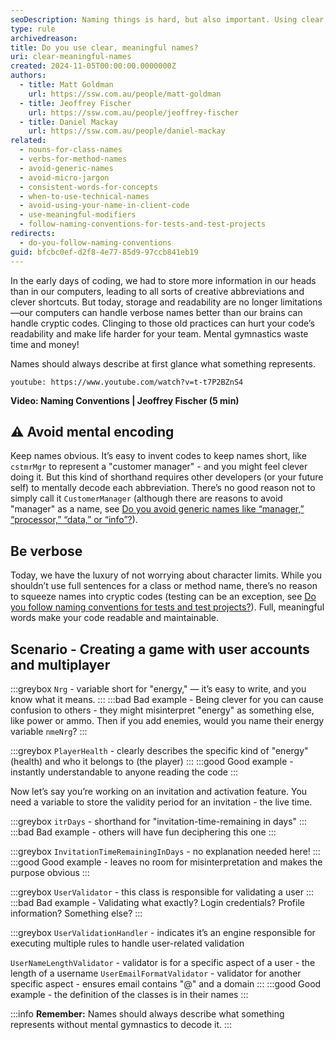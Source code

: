 ```yaml
---
seoDescription: Naming things is hard, but also important. Using clear, meaningful names will make your code more readable and reduce cognitive load and risk for your development team.
type: rule
archivedreason:
title: Do you use clear, meaningful names?
uri: clear-meaningful-names
created: 2024-11-05T00:00:00.0000000Z
authors:
  - title: Matt Goldman
    url: https://ssw.com.au/people/matt-goldman
  - title: Jeoffrey Fischer
    url: https://ssw.com.au/people/jeoffrey-fischer
  - title: Daniel Mackay
    url: https://ssw.com.au/people/daniel-mackay
related:
  - nouns-for-class-names
  - verbs-for-method-names
  - avoid-generic-names
  - avoid-micro-jargon
  - consistent-words-for-concepts
  - when-to-use-technical-names
  - avoid-using-your-name-in-client-code
  - use-meaningful-modifiers
  - follow-naming-conventions-for-tests-and-test-projects
redirects:
  - do-you-follow-naming-conventions
guid: bfcbc0ef-d2f8-4e77-85d9-97ccb841eb19
---
```


In the early days of coding, we had to store more information in our heads than in our computers, leading to all sorts of creative abbreviations and clever shortcuts. But today, storage and readability are no longer limitations—our computers can handle verbose names better than our brains can handle cryptic codes. Clinging to those old practices can hurt your code’s readability and make life harder for your team. Mental gymnastics waste time and money!

Names should always describe at first glance what something represents.

`youtube: https://www.youtube.com/watch?v=t-t7P2BZnS4`

**Video: Naming Conventions | Jeoffrey Fischer (5 min)**

<!--endintro-->

## ⚠️ Avoid mental encoding

Keep names obvious. It’s easy to invent codes to keep names short, like `cstmrMgr` to represent a "customer manager" - and you might feel clever doing it. But this kind of shorthand requires other developers (or your future self) to mentally decode each abbreviation. There’s no good reason not to simply call it `CustomerManager` (although there are reasons to avoid "manager" as a name, see [Do you avoid generic names like “manager,” “processor,” “data,” or “info”?](/avoid-generic-names)).

## Be verbose

Today, we have the luxury of not worrying about character limits. While you shouldn’t use full sentences for a class or method name, there’s no reason to squeeze names into cryptic codes (testing can be an exception, see [Do you follow naming conventions for tests and test projects?](/follow-naming-conventions-for-tests-and-test-projects)).
Full, meaningful words make your code readable and maintainable.

## Scenario - Creating a game with user accounts and multiplayer

:::greybox
`Nrg` - variable short for "energy," — it’s easy to write, and you know what it means.
:::
:::bad
Bad example - Being clever for you can cause confusion to others  - they might misinterpret "energy" as something else, like power or ammo. Then if you add enemies, would you name their energy variable `nmeNrg`?
:::  



:::greybox
`PlayerHealth` - clearly describes the specific kind of "energy" (health) and who it belongs to (the player)
:::
:::good
Good example - instantly understandable to anyone reading the code
:::  



Now let’s say you’re working on an invitation and activation feature. You need a variable to store the validity period for an invitation - the live time.

:::greybox
`itrDays` - shorthand for "invitation-time-remaining in days"
:::
:::bad
Bad example - others will have fun deciphering this one
:::  



:::greybox
`InvitationTimeRemainingInDays` - no explanation needed here!
:::
:::good
Good example - leaves no room for misinterpretation and makes the purpose obvious
:::  

:::greybox
`UserValidator` - this class is responsible for validating a user
:::
:::bad
Bad example - Validating what exactly? Login credentials? Profile information? Something else?
:::  



:::greybox
`UserValidationHandler` - indicates it’s an engine responsible for executing multiple rules to handle user-related validation

`UserNameLengthValidator` - validator is for a specific aspect of a user - the length of a username
`UserEmailFormatValidator` - validator for another specific aspect - ensures email contains "@" and a domain
:::
:::good
Good example - the definition of the classes is in their names
:::  



:::info
**Remember:** Names should always describe what something represents without mental gymnastics to decode it.
:::
